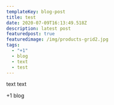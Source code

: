 ```yaml
---
templateKey: blog-post
title: test
date: 2020-07-09T16:13:49.518Z
description: latest post
featuredpost: true
featuredimage: /img/products-grid2.jpg
tags:
  - "+1"
  - blog
  - text
  - test
---
```

text text

+1 blog